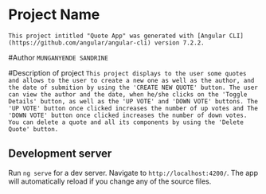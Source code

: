 # Project Name
`
This project intitled "Quote App" was generated with [Angular CLI](https://github.com/angular/angular-cli) version 7.2.2.
`

#Author
`
MUNGANYENDE SANDRINE
`

#Description of project
`
This project displays to the user some quotes and allows to the user to create a new one as well as the author, and the date of submition by using the 'CREATE NEW QUOTE' button. The user can view the author and the date, when he/she clicks on the 'Toggle Details' button, as well as the 'UP VOTE' and 'DOWN VOTE' buttons. The 'UP VOTE' button once clicked increases the number of up votes and The 'DOWN VOTE' button once clicked increases the number of down votes. You can delete a quote and all its components by using the 'Delete Quote' button.
`

## Development server

Run `ng serve` for a dev server. Navigate to `http://localhost:4200/`. The app will automatically reload if you change any of the source files.

